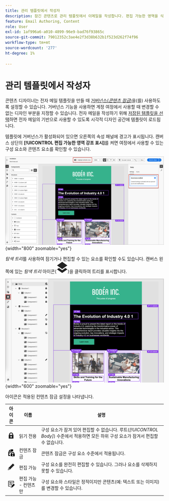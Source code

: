 ```yaml
---
title: 관리 템플릿에서 작성자
description: 잠긴 콘텐츠로 관리 템플릿에서 이메일을 작성합니다. 편집 가능한 영역을 식별하고 Journey Optimizer B2B edition의 거버넌스 제한 내에서 작업합니다.
feature: Email Authoring, Content
role: User
exl-id: 1af996a6-a010-4899-96e9-bad76f93865c
source-git-commit: 79012352c3ae4e2f3d38b632b1f523d262f74f96
workflow-type: tm+mt
source-wordcount: '277'
ht-degree: 1%

---
```


# 관리 템플릿에서 작성자

콘텐츠 디자이너는 전자 메일 템플릿을 만들 때 [거버넌스(_콘텐츠 잠금_)](./template-content-governance.md)을(를) 사용하도록 설정할 수 있습니다. 거버넌스 기능을 사용하면 계정 여정에서 사용할 때 변경할 수 없는 디자인 부분을 지정할 수 있습니다. 전자 메일을 작성하기 위해 [저장된 템플릿을 선택](./email-authoring.md#select-a-template)하면 전자 메일의 기반으로 사용할 수 있도록 시각적 디자인 공간에 템플릿이 로드됩니다.

템플릿에 거버넌스가 활성화되어 있으면 오른쪽의 속성 패널에 경고가 표시됩니다. 캔버스 상단의 **[!UICONTROL 편집 가능한 영역 강조 표시]**&#x200B;를 켜면 여정에서 사용할 수 있는 구성 요소와 콘텐츠 요소를 확인할 수 있습니다.

![관리되는 템플릿에서 편집 가능한 영역 보기](./assets/email-designer-governed-highlight.png){width="800" zoomable="yes"}

_탐색 트리_&#x200B;를 사용하여 잠기거나 편집할 수 있는 요소를 확인할 수도 있습니다. 캔버스 왼쪽에 있는 _탐색 트리_ 아이콘(![링크 아이콘](../assets/do-not-localize/icon-navigation-tree.svg))을 클릭하여 트리를 표시합니다.

![관리되는 템플릿에서 편집 가능한 영역 보기](./assets/email-designer-governed-tree.png){width="600" zoomable="yes"}

아이콘은 적용된 컨텐츠 잠금 설정을 나타냅니다.

| 아이콘 | 이름 | 설명 |
|------|------|-------------|
| ![읽기 전용 아이콘](../assets/do-not-localize/icon-tree-lock.svg) | 읽기 전용 | 구성 요소가 잠겨 있어 편집할 수 없습니다. 루트(_[!UICONTROL Body]_) 수준에서 적용하면 모든 하위 구성 요소가 잠겨서 편집할 수 없습니다. |
| ![콘텐츠 편집 아이콘](../assets/do-not-localize/icon-tree-content-lock.svg) | 컨텐츠 잠금 | 콘텐츠 잠금은 구성 요소 수준에서 적용됩니다. |
| ![편집 가능 아이콘](../assets/do-not-localize/icon-edit.svg) | 편집 가능 | 구성 요소를 완전히 편집할 수 있습니다. 그러나 요소를 삭제하지 못할 수 있습니다. |
| ![콘텐츠 편집 아이콘](../assets/do-not-localize/icon-tree-edit-text.svg) | 편집 가능 - 컨텐츠만 | 구성 요소와 스타일은 정적이지만 콘텐츠(예: 텍스트 또는 이미지)를 변경할 수 있습니다. |
